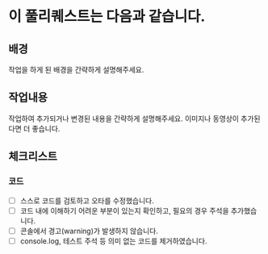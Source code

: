 # 이 풀리퀘스트는 다음과 같습니다.

## 배경

작업을 하게 된 배경을 간략하게 설명해주세요.
## 작업내용

작업하여 추가되거나 변경된 내용을 간략하게 설명해주세요.
이미지나 동영상이 추가된다면 더 좋습니다.


## 체크리스트


### 코드
- [ ] 스스로 코드를 검토하고 오타를 수정했습니다.
- [ ] 코드 내에 이해하기 어려운 부분이 있는지 확인하고, 필요의 경우 주석을 추가했습니다.
- [ ] 콘솔에서 경고(warning)가 발생하지 않습니다.
- [ ] console.log, 테스트 주석 등 의미 없는 코드를 제거하였습니다.